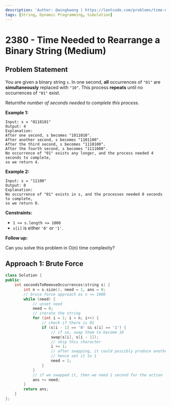 ```yaml
---
description: 'Author: @wingkwong | https://leetcode.com/problems/time-needed-to-rearrange-a-binary-string/'
tags: [String, Dynamic Programming, Simulation]
---
```


# 2380 - Time Needed to Rearrange a Binary String (Medium) 

## Problem Statement

You are given a binary string `s`. In one second, **all** occurrences of `"01"` are **simultaneously** replaced with `"10"`. This process **repeats** until no occurrences of `"01"` exist.

Return*the number of seconds needed to complete this process.*

**Example 1:**

```
Input: s = "0110101"
Output: 4
Explanation: 
After one second, s becomes "1011010".
After another second, s becomes "1101100".
After the third second, s becomes "1110100".
After the fourth second, s becomes "1111000".
No occurrence of "01" exists any longer, and the process needed 4 seconds to complete,
so we return 4.
```

**Example 2:**

```
Input: s = "11100"
Output: 0
Explanation:
No occurrence of "01" exists in s, and the processes needed 0 seconds to complete,
so we return 0.
```

**Constraints:**

- `1 <= s.length <= 1000`
- `s[i]` is either `'0'` or `'1'`.

**Follow up:**

Can you solve this problem in O(n) time complexity?

## Approach 1: Brute Force

<SolutionAuthor name="@wingkwong"/>

```cpp
class Solution {
public:
    int secondsToRemoveOccurrences(string s) {
        int n = s.size(), need = 1, ans = 0;
        // bruce force approach as n <= 1000
        while (need) {
            // unset need
            need = 0;
            // iterate the string
            for (int i = 1; i < n; i++) {
                // check if there is 01
                if (s[i - 1] == '0' && s[i] == '1') {
                    // if so, swap them to become 10
                    swap(s[i], s[i - 1]);
                    // skip this character
                    i += 1;
                    // after swapping, it could possibly produce another 01
                    // hence set it to 1
                    need = 1;
                }                
            }
            // if we swapped it, then we need 1 second for the action
            ans += need;
        }
        return ans;
    }
};
```